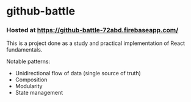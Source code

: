 # github-battle

### Hosted at https://github-battle-72abd.firebaseapp.com/

This is a project done as a study and practical implementation of React fundamentals.

Notable patterns:

- Unidirectional flow of data (single source of truth)
- Composition
- Modularity
- State management
